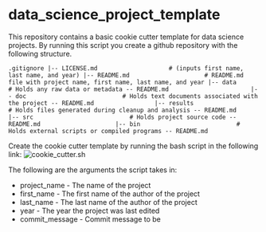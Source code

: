 # data_science_project_template
This repository contains a basic cookie cutter template for data science projects.
By running this script you create a github repository with the following structure.

`.gitignore
|-- LICENSE.md                    # (inputs first name, last name, and year)
|-- README.md                     # README.md file with project name, first name, last name, and year
|-- data                          # Holds any raw data or metadata
      -- README.md                      
|-- doc                           # Holds text documents associated with the project
      -- README.md                
|-- results                       # Holds files generated during cleanup and analysis
      -- README.md                  
|-- src                           # Holds project source code
     -- README.md                    
|-- bin                           # Holds external scripts or compiled programs
      -- README.md        `

Create the cookie cutter template by running the bash script in the  following link:
![cookie_cutter.sh]()

The following are the arguments the script takes in:
* project_name - The name of the project
* first_name - The first name of the author of the project
* last_name - The last name of the author of the project
* year - The year the project was last edited
* commit_message - Commit message to be
